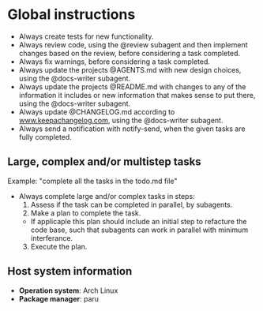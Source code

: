 # Global instructions
- Always create tests for new functionality.
- Always review code, using the @review subagent and then implement changes based on the review, before considering a task completed.
- Always fix warnings, before considering a task completed.
- Always update the projects @AGENTS.md with new design choices, using the @docs-writer subagent.
- Always update the projects @README.md with changes to any of the information it includes or new information that makes sense to put there, using the @docs-writer subagent.
- Always update @CHANGELOG.md according to www.keepachangelog.com, using the @docs-writer subagent.
- Always send a notification with notify-send, when the given tasks are fully completed.

## Large, complex and/or multistep tasks
Example: "complete all the tasks in the todo.md file"
- Always complete large and/or complex tasks in steps:
  1. Assess if the task can be completed in parallel, by subagents.
  2. Make a plan to complete the task.
    - If applicaple this plan should include an initial step to refacture the code base, such that subagents can work in parallel with minimum interferance.
  3. Execute the plan.

## Host system information
- **Operation system**: Arch Linux
- **Package manager**: paru

